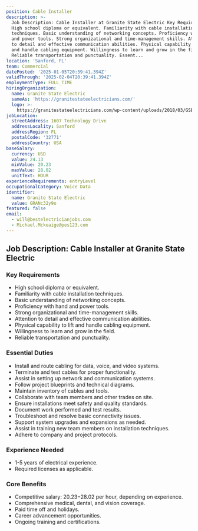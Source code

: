 ```yaml
---
position: Cable Installer
description: >-
  Job Description: Cable Installer at Granite State Electric Key Requirements
  High school diploma or equivalent. Familiarity with cable installation
  techniques. Basic understanding of networking concepts. Proficiency with hand
  and power tools. Strong organizational and time-management skills. Attention
  to detail and effective communication abilities. Physical capability to lift
  and handle cabling equipment. Willingness to learn and grow in the field.
  Reliable transportation and punctuality. Essent...
location: 'Sanford, FL'
team: Commercial
datePosted: '2025-01-05T20:39:41.394Z'
validThrough: '2025-02-04T20:39:41.394Z'
employmentType: FULL_TIME
hiringOrganization:
  name: Granite State Electric
  sameAs: 'https://granitestateelectricians.com/'
  logo: >-
    https://granitestateelectricians.com/wp-content/uploads/2018/03/GSE-2c-Logo-4.jpg
jobLocation:
  streetAddress: 1607 Technology Drive
  addressLocality: Sanford
  addressRegion: FL
  postalCode: '32771'
  addressCountry: USA
baseSalary:
  currency: USD
  value: 24.13
  minValue: 20.23
  maxValue: 28.02
  unitText: HOUR
experienceRequirements: entryLevel
occupationalCategory: Voice Data
identifier:
  name: Granite State Electric
  value: GRANc32y9o
featured: false
email:
  - will@bestelectricianjobs.com
  - Michael.Mckeaige@pes123.com
---
```




## Job Description: Cable Installer at Granite State Electric

### Key Requirements
- High school diploma or equivalent.
- Familiarity with cable installation techniques.
- Basic understanding of networking concepts.
- Proficiency with hand and power tools.
- Strong organizational and time-management skills.
- Attention to detail and effective communication abilities.
- Physical capability to lift and handle cabling equipment.
- Willingness to learn and grow in the field.
- Reliable transportation and punctuality.

### Essential Duties
- Install and route cabling for data, voice, and video systems.
- Terminate and test cables for proper functionality.
- Assist in setting up network and communication systems.
- Follow project blueprints and technical diagrams.
- Maintain inventory of cables and tools.
- Collaborate with team members and other trades on site.
- Ensure installations meet safety and quality standards.
- Document work performed and test results.
- Troubleshoot and resolve basic connectivity issues.
- Support system upgrades and expansions as needed.
- Assist in training new team members on installation techniques.
- Adhere to company and project protocols.

### Experience Needed
- 1-5 years of electrical experience.
- Required licenses as applicable.

### Core Benefits
- Competitive salary: $20.23-$28.02 per hour, depending on experience.
- Comprehensive medical, dental, and vision coverage.
- Paid time off and holidays.
- Career advancement opportunities.
- Ongoing training and certifications.